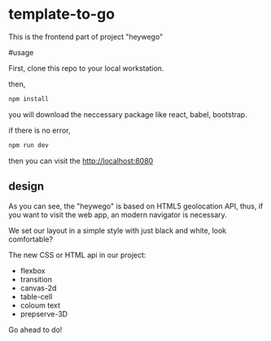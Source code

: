 # template-to-go

This is the frontend part of project "heywego"

#usage

First, clone this repo to your local workstation.

then,

``` javascript
npm install
```

you will download the neccessary package like react, babel, bootstrap.

if there is no error, 

``` javascript
npm run dev
```

then you can visit the [http://localhost:8080](http://localhost:8080)

## design

As you can see, the "heywego" is based on HTML5 geolocation API,  thus,  if you want to visit the web app, an modern navigator is necessary.

We set our layout in a simple style with just  black and white, look comfortable?

The new CSS or HTML api in our project:

* flexbox
* transition
* canvas-2d
* table-cell
* coloum text
* prepserve-3D

Go ahead to do!

